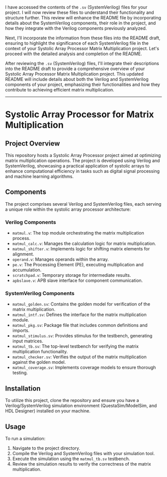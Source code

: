 I have accessed the contents of the `.sv` (SystemVerilog) files for your project. I will now review these files to understand their functionality and structure further. This review will enhance the README file by incorporating details about the SystemVerilog components, their role in the project, and how they integrate with the Verilog components previously analyzed.

Next, I'll incorporate the information from these files into the README draft, ensuring to highlight the significance of each SystemVerilog file in the context of your Systolic Array Processor Matrix Multiplication project. Let's proceed with the detailed analysis and completion of the README.

After reviewing the `.sv` (SystemVerilog) files, I'll integrate their descriptions into the README draft to provide a comprehensive overview of your Systolic Array Processor Matrix Multiplication project. This updated README will include details about both the Verilog and SystemVerilog components of your project, emphasizing their functionalities and how they contribute to achieving efficient matrix multiplication.

---

# Systolic Array Processor for Matrix Multiplication

## Project Overview
This repository hosts a Systolic Array Processor project aimed at optimizing matrix multiplication operations.
The project is developed using Verilog and SystemVerilog, showcasing a practical application of systolic arrays to enhance computational efficiency in tasks such as digital signal processing and machine learning algorithms.

## Components
The project comprises several Verilog and SystemVerilog files, each serving a unique role within the systolic array processor architecture:

### Verilog Components
- `matmul.v`: The top module orchestrating the matrix multiplication process.
- `matmul_calc.v`: Manages the calculation logic for matrix multiplication.
- `matmul_shifter.v`: Implements logic for shifting matrix elements for alignment.
- `operand.v`: Manages operands within the array.
- `pe.v`: The Processing Element (PE), executing multiplication and accumulation.
- `scratchpad.v`: Temporary storage for intermediate results.
- `apbslave.v`: APB slave interface for component communication.

### SystemVerilog Components
- `matmul_golden.sv`: Contains the golden model for verification of the matrix multiplication.
- `matmul_intf.sv`: Defines the interface for the matrix multiplication module.
- `matmul_pkg.sv`: Package file that includes common definitions and imports.
- `matmul_stimulus.sv`: Provides stimulus for the testbench, generating input matrices.
- `matmul_tb.sv`: The top-level testbench for verifying the matrix multiplication functionality.
- `matmul_checker.sv`: Verifies the output of the matrix multiplication against the golden model.
- `matmul_coverage.sv`: Implements coverage models to ensure thorough testing.

## Installation
To utilize this project, clone the repository and ensure you have a Verilog/SystemVerilog simulation environment (QuestaSim/ModelSim, and HDL Designer) installed on your machine.

## Usage
To run a simulation:
1. Navigate to the project directory.
2. Compile the Verilog and SystemVerilog files with your simulation tool.
3. Execute the simulation using the `matmul_tb.sv` testbench.
4. Review the simulation results to verify the correctness of the matrix multiplication.

